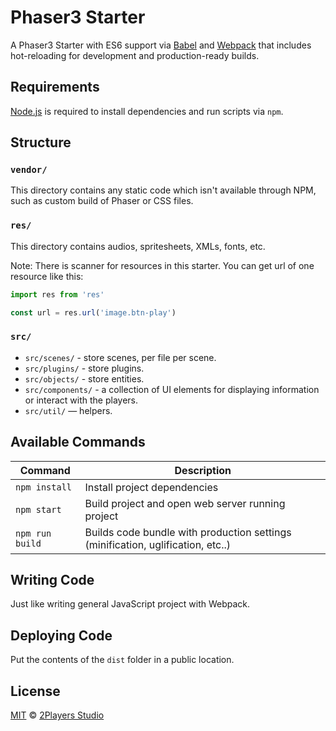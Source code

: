 # Phaser3 Starter

A Phaser3 Starter with ES6 support via [Babel](https://babeljs.io/) and [Webpack](https://webpack.js.org/) that includes hot-reloading for development and production-ready builds.

## Requirements

[Node.js](https://nodejs.org) is required to install dependencies and run scripts via `npm`.

## Structure

### `vendor/`

This directory contains any static code which isn't available through NPM, such as custom build of Phaser or CSS files.

### `res/`

This directory contains audios, spritesheets, XMLs, fonts, etc.

Note: There is scanner for resources in this starter. You can get url of one resource like this:

```js
import res from 'res'

const url = res.url('image.btn-play')
```

### `src/`

- `src/scenes/` - store scenes, per file per scene.
- `src/plugins/` - store plugins.
- `src/objects/` - store entities.
- `src/components/` - a collection of UI elements for displaying information or interact with the players.
- `src/util/` — helpers.

## Available Commands

| Command         | Description                                                                     |
| --------------- | ------------------------------------------------------------------------------- |
| `npm install`   | Install project dependencies                                                    |
| `npm start`     | Build project and open web server running project                               |
| `npm run build` | Builds code bundle with production settings (minification, uglification, etc..) |

## Writing Code

Just like writing general JavaScript project with Webpack.

## Deploying Code

Put the contents of the `dist` folder in a public location.

## License

[MIT](https://2players.studio/licenses/MIT) © [2Players Studio](https://2players.studio/)
